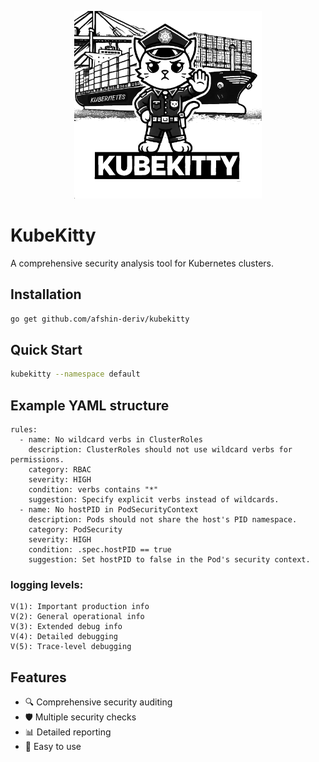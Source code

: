<p align="center">
  <img src="logo/kubekitty_logo1.png" width="300" />
</p>

# KubeKitty
A comprehensive security analysis tool for Kubernetes clusters.

## Installation
```bash
go get github.com/afshin-deriv/kubekitty
```

## Quick Start

```bash
kubekitty --namespace default
```

## Example YAML structure
```
rules:
  - name: No wildcard verbs in ClusterRoles
    description: ClusterRoles should not use wildcard verbs for permissions.
    category: RBAC
    severity: HIGH
    condition: verbs contains "*"
    suggestion: Specify explicit verbs instead of wildcards.
  - name: No hostPID in PodSecurityContext
    description: Pods should not share the host's PID namespace.
    category: PodSecurity
    severity: HIGH
    condition: .spec.hostPID == true
    suggestion: Set hostPID to false in the Pod's security context.
```

### logging levels:
```
V(1): Important production info
V(2): General operational info
V(3): Extended debug info
V(4): Detailed debugging
V(5): Trace-level debugging
```

## Features

- 🔍 Comprehensive security auditing
- 🛡️ Multiple security checks
- 📊 Detailed reporting
- 🚀 Easy to use

